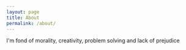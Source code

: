```yaml
---
layout: page
title: About
permalink: /about/
---
```


I'm fond of morality, creativity, problem solving and lack of prejudice

